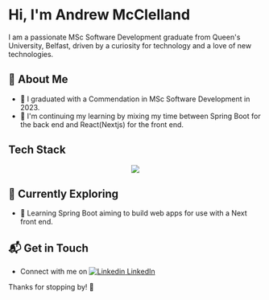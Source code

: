 # Hi, I'm Andrew McClelland

I am a passionate MSc Software Development graduate from Queen's University, Belfast, driven by a curiosity for technology and a love of new technologies.

## 🚀 About Me

- 🔭 I graduated with a Commendation in MSc Software Development in 2023.
- 📝 I'm continuing my learning by  mixing my time between Spring Boot for the back end and React(Nextjs) for the front end.

## Tech Stack
<p align="center">
  <a href="https://skillicons.dev">
<img src="https://skillicons.dev/icons?i=java,mongodb,nodejs,express,nextjs,react,js,html,css"/>
  </a>
</p>

## 🌱 Currently Exploring

- 🚀 Learning Spring Boot aiming to build web apps for use with a Next front end.

## 📬 Get in Touch

- Connect with me on [![Linkedin](https://i.sstatic.net/gVE0j.png) LinkedIn](https://www.linkedin.com/in/aejmcclelland)
&nbsp;

Thanks for stopping by! 🚀


<!--

- 📫 How to reach me: ...
- 😄 Pronouns: ...
- ⚡ Fun fact: ...
-->
